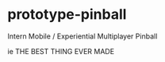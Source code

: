 prototype-pinball
=================

Intern Mobile / Experiential Multiplayer Pinball

ie THE BEST THING EVER MADE